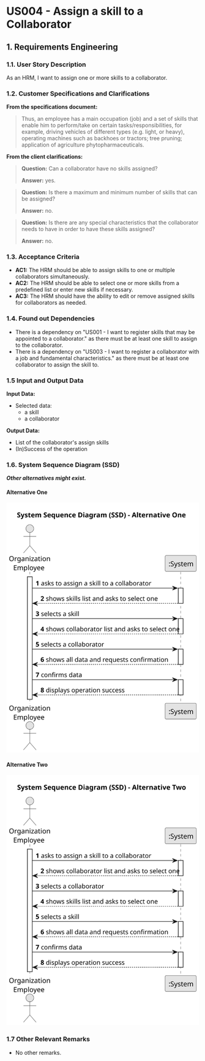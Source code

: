# US004 - Assign a skill to a Collaborator


## 1. Requirements Engineering

### 1.1. User Story Description

As an HRM, I want to assign one or more skills to a collaborator.

### 1.2. Customer Specifications and Clarifications 

**From the specifications document:**

>	Thus, an employee has a main occupation (job) and a set of skills that enable him to perform/take on certain tasks/responsibilities, for example, driving vehicles of different types (e.g. light, or heavy), operating machines such as backhoes or tractors; tree pruning; application of agriculture phytopharmaceuticals.

**From the client clarifications:**

> **Question:** Can a collaborator have no skills assigned?
>
> **Answer:** yes.

> **Question:** Is there a maximum and minimum number of skills that can be assigned?
>
> **Answer:** no.

> **Question:** Is there are any special characteristics that the collaborator needs to have in order to have these skills assigned?
>
> **Answer:** no.

### 1.3. Acceptance Criteria

* **AC1:** The HRM should be able to assign skills to one or multiple collaborators simultaneously.
* **AC2:** The HRM should be able to select one or more skills from a predefined list or enter new skills if necessary.
* **AC3:** The HRM should have the ability to edit or remove assigned skills for collaborators as needed.

### 1.4. Found out Dependencies

* There is a dependency on "US001 - I want to register skills that may be appointed to a collaborator." as there must be at least one skill to assign to the collaborator.
* There is a dependency on "US003 - I want to register a collaborator with a job and fundamental characteristics." as there must be at least one collaborator to assign the skill to.

### 1.5 Input and Output Data

**Input Data:**

* Selected data:
  * a skill
  * a collaborator

**Output Data:**

* List of the collaborator's assign skills
* (In)Success of the operation

### 1.6. System Sequence Diagram (SSD)

**_Other alternatives might exist._**

#### Alternative One

![System Sequence Diagram - Alternative One](svg/us004-system-sequence-diagram-alternative-one.svg)

#### Alternative Two

![System Sequence Diagram - Alternative Two](svg/us004-system-sequence-diagram-alternative-two.svg)

### 1.7 Other Relevant Remarks

* No other remarks.